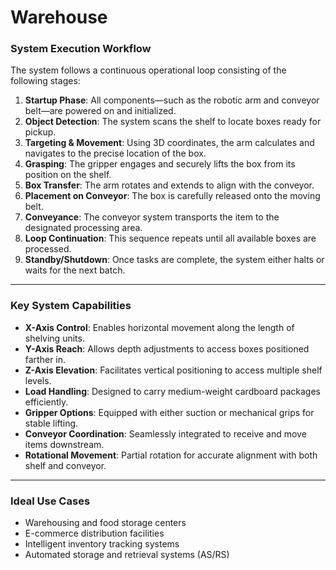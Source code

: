 # Warehouse

### System Execution Workflow

The system follows a continuous operational loop consisting of the following stages:

1. **Startup Phase**: All components—such as the robotic arm and conveyor belt—are powered on and initialized.
2. **Object Detection**: The system scans the shelf to locate boxes ready for pickup.
3. **Targeting & Movement**: Using 3D coordinates, the arm calculates and navigates to the precise location of the box.
4. **Grasping**: The gripper engages and securely lifts the box from its position on the shelf.
5. **Box Transfer**: The arm rotates and extends to align with the conveyor.
6. **Placement on Conveyor**: The box is carefully released onto the moving belt.
7. **Conveyance**: The conveyor system transports the item to the designated processing area.
8. **Loop Continuation**: This sequence repeats until all available boxes are processed.
9. **Standby/Shutdown**: Once tasks are complete, the system either halts or waits for the next batch.

---

### Key System Capabilities

* **X-Axis Control**: Enables horizontal movement along the length of shelving units.
* **Y-Axis Reach**: Allows depth adjustments to access boxes positioned farther in.
* **Z-Axis Elevation**: Facilitates vertical positioning to access multiple shelf levels.
* **Load Handling**: Designed to carry medium-weight cardboard packages efficiently.
* **Gripper Options**: Equipped with either suction or mechanical grips for stable lifting.
* **Conveyor Coordination**: Seamlessly integrated to receive and move items downstream.
* **Rotational Movement**: Partial rotation for accurate alignment with both shelf and conveyor.

---

### Ideal Use Cases

* Warehousing and food storage centers
* E-commerce distribution facilities
* Intelligent inventory tracking systems
* Automated storage and retrieval systems (AS/RS)
